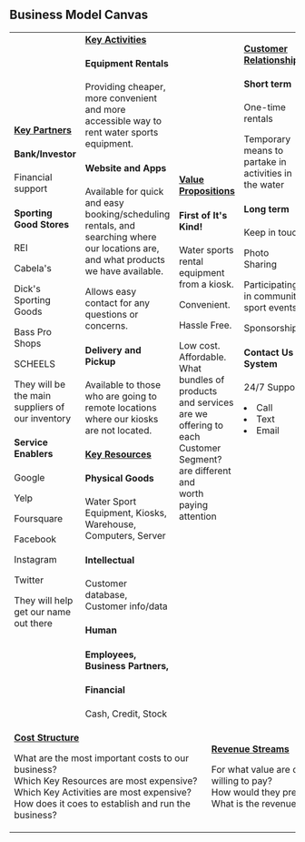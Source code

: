 ## Business Model Canvas

<table>
  <tr>
    <td rowspan="2">
      <b><a href="Key_Partners.md">Key Partners</a></b>
      <h4>  Bank/Investor  </h4>
        <p>Financial support<br>
      <h4>  Sporting Good Stores  </h4>
        <p>REI<br>
        <p>Cabela's</br>
        <p>Dick's Sporting Goods</br>
        <p>Bass Pro Shops</br>
        <p>SCHEELS</br>
          <p>They will be the main suppliers of our inventory</p>
      <h4>  Service Enablers  </h4>
        <p>Google</br>
        <p>Yelp</br>
        <p>Foursquare</br>
        <p>Facebook</br>
        <p>Instagram</br>
        <p>Twitter</br>
        <p>They will help get our name out there<br>
    </td>
    <td>
      <b><a href="Key_Activities.md">Key Activities</a></b>
      <h4>Equipment Rentals</h4>
      <p>Providing cheaper, more convenient and more accessible way to rent water sports equipment.<br>
      <h4>Website and Apps</h4>
      <p>Available for quick and easy booking/scheduling rentals, and searching where our locations are, and what products we have available.<br> 
      <p>Allows easy contact for any questions or concerns.<br>
      <h4>Delivery and Pickup</h4>
      <p>Available to those who are going to remote locations where our kiosks are not located.<br>
    </td>
    <td rowspan="2" colspan="2">
      <b><a href="Value_Propositions.md">Value Propositions</a></b>
      <h4>First of It's Kind!</h4>
      <p>Water sports rental equipment from a kiosk.<br>
      <p>Convenient.<br>
      <p>Hassle Free.<br>
      <p>Low cost. Affordable.<br>
      What bundles of products and services are we offering to each Customer Segment?<br>
      are different and <br>
      worth paying <br>
      attention</p>
      <br><br><br><br><br>
    </td>
    <td>
      <b><a href="Customer_Relationships.md">Customer Relationships</a></b>
      <h4>Short term</h4>
       <p>One-time rentals</br>
       <p>Temporary means to partake in activities in the water</br>
      <h4>Long term</h4>
        <p>Keep in touch<br> 
        <p>Photo Sharing<br>
        <p>Participating in community sport events<br>
        <p>Sponsorship<br>
      <h4>Contact Us System</h4>
        <p> 24/7 Support <br>
          <li>Call</li>
          <li>Text</li>
          <li>Email</li>
    </td>
    <td rowspan="2">
      <b><a href="Customer_Segments.md">Customer Segments</a></b>
      <h4>For Anyone</h4>
      <p>Small/Niche community<br>
      <p>Ages 18 and older<br>
      <p>Active<br>
      <p>Outdoorsy<br>
      <p>Customers looking for water sport equipment<br>
    </td>
  </tr>
  <tr>
    <td>
      <b><a href="Key_Resources.md">Key Resources</a></b>
      <h4>Physical Goods</h4>
        <p>Water Sport Equipment, Kiosks, Warehouse, Computers, Server<br>
      <h4>Intellectual</h4>
        <p>Customer database, Customer info/data<br>
      <h4>Human<h4>
       <p>Employees, Business Partners, 
      <h4>Financial</h4>
       <p>Cash, Credit, Stock<br>
  </tr>
  <tr>
    <td colspan="3">
      <b><a href="Financial_Plan.md">Cost Structure</a></b>
      <p>What are the most important costs to our business?<br>
      Which Key Resources are most expensive?<br>
      Which Key Activities are most expensive?<br>
      How does it coes to establish and run the business?</p>
    </td>
    <td colspan="3">
      <b><a href="Financial_Plan.md">Revenue Streams</a></b>
      <p>For what value are customers willing to pay? <br>
      How would they prefer to pay? <br>
      What is the revenue structure?</p>
    </td>
  </tr>
</table>
